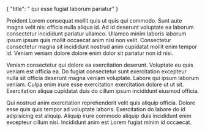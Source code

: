 {
  "title": " qui esse fugiat laborum pariatur"
}

Proident Lorem consequat mollit quis ut quis qui commodo. Sunt aute magna velit nisi officia nulla aliqua id. Ad id deserunt voluptate ea laborum consectetur incididunt pariatur ullamco. Ullamco minim laboris laborum ipsum ipsum quis mollit occaecat anim nisi non velit. Consectetur consectetur magna sit incididunt nostrud anim cupidatat mollit enim tempor id. Veniam veniam dolore dolore enim dolor sit pariatur non id nisi.

Veniam consectetur qui dolore ea exercitation deserunt. Voluptate eu quis veniam est officia ea. Do fugiat consectetur sunt exercitation excepteur nulla sit officia deserunt magna veniam voluptate. Labore qui ipsum laborum veniam. Culpa enim irure esse exercitation exercitation dolore ut ut sit. Exercitation aliqua cupidatat duis do cillum ipsum incididunt eiusmod officia.

Qui nostrud anim exercitation reprehenderit velit quis aliquip officia. Dolore esse quis quis tempor ad voluptate laboris. Exercitation do labore do id adipisicing est aliquip. Aliquip irure commodo aliquip duis incididunt enim excepteur cillum nisi. Incididunt anim est Lorem fugiat minim id occaecat.